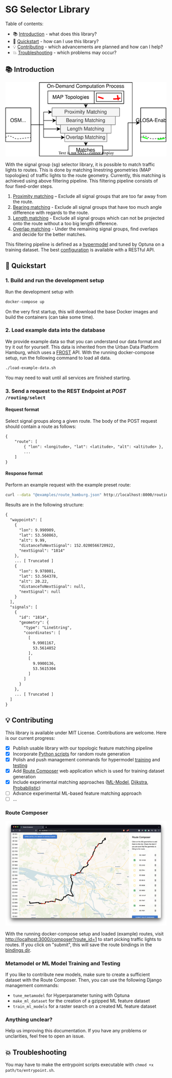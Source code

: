 # SG Selector Library

Table of contents:

- 📚 [Introduction](#introduction) - what does this library?
- 🔧 [Quickstart](#quickstart) - how can I use this library?
- 💡 [Contributing](#contributing) - which advancements are planned and how can I help?
- 💥 [Troubleshooting](#troubleshooting) - which problems may occur?

## 📚 Introduction

![Filtering image](images/filtering.drawio.svg)

With the signal group (sg) selector library, it is possible to match traffic lights to routes. This is done by matching linestring geometries (MAP topologies) of traffic lights to the route geometry. Currently, this matching is achieved using above filtering pipeline. This filtering pipeline consists of four fixed-order steps.

1. [Proximity matching](backend/backend/routing/matching/proximity.py) – Exclude all signal groups that are too far away from the route.
2. [Bearing matching](backend/backend/routing/matching/bearing.py) - Exclude all signal groups that have too much angle difference with regards to the route.
3. [Length matching](backend/backend/routing/matching/length.py) - Exclude all signal groups which can not be projected onto the route without a too big length difference.
4. [Overlap matching](backend/backend/routing/matching/overlap.py) - Under the remaining signal groups, find overlaps and decide for the better matches.

This filtering pipeline is defined as a [hypermodel](backend/backend/routing/matching/hypermodel.py) and tuned by Optuna on a training dataset. The best [configuration](backend/backend/config/topologic.hypermodel.json) is available with a RESTful API.

## 🔧 Quickstart

### 1. Build and run the development setup

Run the development setup with

```bash
docker-compose up
```

On the very first startup, this will download the base Docker images and build the containers (can take some time). 

### 2. Load example data into the database

We provide example data so that you can understand our data format and try it out for yourself. This data is inherited from the Urban Data Platform Hamburg, which uses a [FROST](https://github.com/FraunhoferIOSB/FROST-Server) API. With the running docker-compose setup, run the following command to load all data.

```bash
./load-example-data.sh
```

You may need to wait until all services are finished starting.

### 3. Send a request to the REST Endpoint at *POST* `/routing/select`

#### Request format

Select signal groups along a given route. The body of the POST request should contain a route as follows:

```
{
    "route": [
        { "lon": <longitude>, "lat": <latitude>, "alt": <altitude> },
        ...
    ]
}
```

#### Response format

Perform an example request with the example preset route:

```bash
curl --data "@examples/route_hamburg.json" http://localhost:8000/routing/select
```

Results are in the following structure:

```
{
  "waypoints": [
    {
      "lon": 9.990909,
      "lat": 53.560863,
      "alt": 9.99,
      "distanceToNextSignal": 152.0200566720922,
      "nextSignal": "1814"
    },
    ... [ Truncated ]
    {
      "lon": 9.978001,
      "lat": 53.564378,
      "alt": 20.22,
      "distanceToNextSignal": null,
      "nextSignal": null
    }
  ],
  "signals": [
    {
      "id": "1814",
      "geometry": {
        "type": "LineString",
        "coordinates": [
          [
            9.9901167,
            53.5614852
          ],
          [
            9.9900136,
            53.5615304
          ]
        ]
      }
    },
    ... [ Truncated ]
  ]
}
```

## 💡 Contributing

This library is available under MIT License. Contributions are welcome. Here is our current progress:

- [x] Publish usable library with our topologic feature matching pipeline
- [x] Incorporate [Python scripts](examples/scripts/generate_routes.py) for random route generation
- [x] Polish and push management commands for hypermodel [training](backend/backend/routing/management/commands/tune_metamodel.py) and [testing](backend/backend/analytics/management/commands/run_analysis.py)
- [x] Add [Route Composer](frontend) web application which is used for training dataset generation
- [x] Include experimental matching approaches ([ML-Model](backend/backend/routing/matching/experimental/features.py), [Dijkstra](backend/backend/routing/matching/experimental/dijkstra.py), [Probabilistic](backend/backend/routing/matching/experimental/markov.py))
- [ ] Advance experimental ML-based feature matching approach
- [ ] ...

### Route Composer

![Composer](images/composer.png)

With the running docker-compose setup and loaded (example) routes, visit [http://localhost:3000/composer?route_id=1](http://localhost:3000/composer?route_id=1) to start picking traffic lights to routes. If you click on "submit", this will save the route bindings in the [bindings dir](examples/bindings). 

### Metamodel or ML Model Training and Testing

If you like to contribute new models, make sure to create a sufficient dataset with the Route Composer. Then, you can use the following Django management commands:

- `tune_metamodel` for Hyperparameter tuning with Optuna
- `make_ml_dataset` for the creation of a gzipped ML feature dataset
- `train_ml_models` for a raster search on a created ML feature dataset

### Anything unclear?

Help us improving this documentation. If you have any problems or unclarities, feel free to open an issue.

## 💥 Troubleshooting

You may have to make the entrypoint scripts executable with `chmod +x path/to/entrypoint.sh`.
